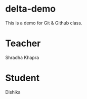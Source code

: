 # delta-demo
This is a demo for Git &amp; Github class.

# Teacher
Shradha Khapra

# Student
Dishika